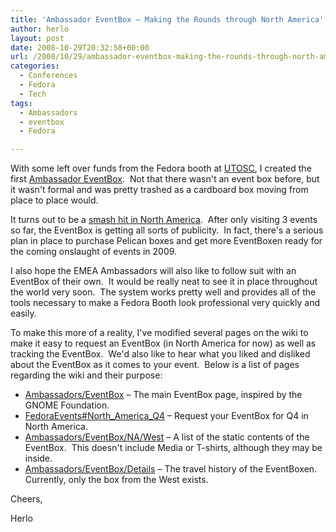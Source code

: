 ```yaml
---
title: 'Ambassador EventBox – Making the Rounds through North America'
author: herlo
layout: post
date: 2008-10-29T20:32:58+00:00
url: /2008/10/29/ambassador-eventbox-making-the-rounds-through-north-america/
categories:
  - Conferences
  - Fedora
  - Tech
tags:
  - Ambassadors
  - eventbox
  - Fedora

---
```

With some left over funds from the Fedora booth at <a href="http://utosc.com" target="_blank">UTOSC</a>, I created the first <a href="https://fedoraproject.org/wiki/Ambassadors/EventBox" target="_blank">Ambassador EventBox</a>.  Not that there wasn't an event box before, but it wasn't formal and was pretty trashed as a cardboard box moving from place to place would.

It turns out to be a <a href="https://www.redhat.com/archives/fedora-ambassadors-list/2008-October/msg00215.html" target="_blank">smash hit in North America</a>.  After only visiting 3 events so far, the EventBox is getting all sorts of publicity.  In fact, there's a serious plan in place to purchase Pelican boxes and get more EventBoxen ready for the coming onslaught of events in 2009.

I also hope the EMEA Ambassadors will also like to follow suit with an EventBox of their own.  It would be really neat to see it in place throughout the world very soon.  The system works pretty well and provides all of the tools necessary to make a Fedora Booth look professional very quickly and easily.

To make this more of a reality, I've modified several pages on the wiki to make it easy to request an EventBox (in North America for now) as well as tracking the EventBox.  We'd also like to hear what you liked and disliked about the EventBox as it comes to your event.  Below is a list of pages regarding the wiki and their purpose:

  * <a href="https://fedoraproject.org/wiki/Ambassadors/EventBox" target="_blank">Ambassadors/EventBox</a> – The main EventBox page, inspired by the GNOME Foundation.
  * <a href="https://fedoraproject.org/wiki/FedoraEvents#North_America_Q4" target="_blank">FedoraEvents#North_America_Q4</a> – Request your EventBox for Q4 in North America.
  * <a href="https://fedoraproject.org/wiki/Ambassadors/EventBox/NA/West" target="_blank">Ambassadors/EventBox/NA/West</a> – A list of the static contents of the EventBox.  This doesn't include Media or T-shirts, although they may be inside.
  * <a href="https://fedoraproject.org/wiki/Ambassadors/EventBox/Details" target="_blank">Ambassadors/EventBox/Details</a> – The travel history of the EventBoxen.  Currently, only the box from the West exists.

Cheers,

Herlo